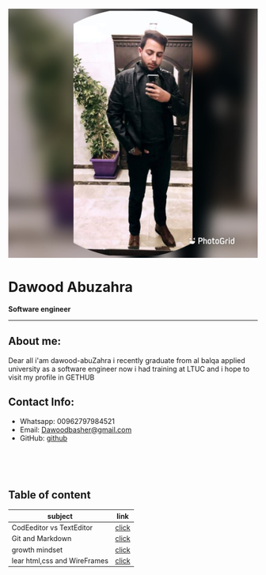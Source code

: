 


![da](img/za.JPG)

# Dawood Abuzahra
**Software engineer**




****
## About me:

Dear all i'am dawood-abuZahra i recently graduate from al balqa applied university as a software engineer now i had training at LTUC and i hope to visit  my profile in GETHUB 
## Contact Info:
* Whatsapp: 00962797984521
* Email: Dawoodbasher@gmail.com
* GitHub: [github](https://github.com/abuzahra98)
</br>
</br>
</br>

## Table of content

|       subject      |              link        |
| -----------        | -----------              |
| CodEeditor vs TextEditor| [click](class.md)   |
| Git and Markdown   |[click](class1.md)        |
| growth mindset     |        [click](bb.md)    |
| lear html,css and WireFrames |   [click](class5.md)     |



